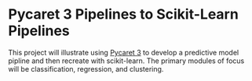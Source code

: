 # Pycaret 3 Pipelines to Scikit-Learn Pipelines  
This project will illustrate using [Pycaret 3](https://pycaret.org/) to develop a predictive model pipline and then recreate with scikit-learn. The primary modules of focus will be classification, regression, and clustering.  

